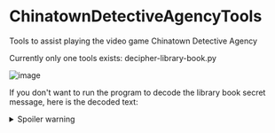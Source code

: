 # ChinatownDetectiveAgencyTools
Tools to assist playing the video game Chinatown Detective Agency

Currently only one tools exists: decipher-library-book.py

![image](https://user-images.githubusercontent.com/372200/162871753-56d3b7c0-be9c-4bee-920f-cabb42e0e942.png)

If you don't want to run the program to decode the library book secret message, here is the decoded text: 

<details>
  <summary>Spoiler warning</summary>
  
  <p>Decoded message: LUDSTOWNWEDNESDAYSIXFORTY<p>
  
</details>
